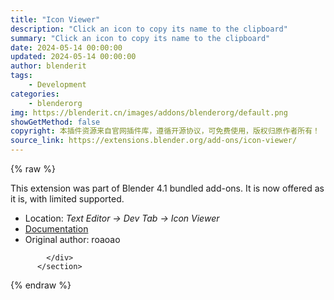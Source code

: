 ```yaml
---
title: "Icon Viewer"
description: "Click an icon to copy its name to the clipboard"
summary: "Click an icon to copy its name to the clipboard"
date: 2024-05-14 00:00:00
updated: 2024-05-14 00:00:00
author: blenderit
tags: 
    - Development
categories:
    - blenderorg
img: https://blenderit.cn/images/addons/blenderorg/default.png
showGetMethod: false
copyright: 本插件资源来自官网插件库，遵循开源协议，可免费使用，版权归原作者所有！
source_link: https://extensions.blender.org/add-ons/icon-viewer/
---
```


{% raw %}
<section id="about" class="mt-3">
            <div class="box style-rich-text">
              <p>This extension was part of Blender 4.1 bundled add-ons.
It is now offered as it is, with limited supported.</p>
<ul>
<li>Location: <em>Text Editor → Dev Tab → Icon Viewer</em></li>
<li><a rel="nofollow noopener noreferrer external" target="_blank" href="https://docs.blender.org/manual/en/4.1//addons/development/icon_viewer.html">Documentation</a></li>
<li>Original author: roaoao</li>
</ul>

            </div>
          </section>
<div style="display: none">blenderorg</div>
{% endraw %}